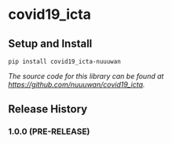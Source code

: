 # covid19_icta

## Setup and Install

```
pip install covid19_icta-nuuuwan
```

*The source code for this library can be found at https://github.com/nuuuwan/covid19_icta.*


## Release History

### 1.0.0 (PRE-RELEASE)
